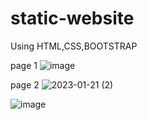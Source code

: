 # static-website
Using HTML,CSS,BOOTSTRAP

page 1
![image](https://user-images.githubusercontent.com/82379566/213864550-027b10a0-f804-4fcf-a320-282de4d05ed8.png)

page 2
![2023-01-21 (2)](https://user-images.githubusercontent.com/82379566/213864740-bb96ef00-956b-4047-807c-8c9fc481b380.png)

![image](https://user-images.githubusercontent.com/82379566/213864788-777b57c3-7a88-446d-80f4-9433dad97a8d.png)

